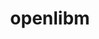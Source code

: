 ---
title: "openlibm"
layout: cache
categories: [package, develop]
meta: {"compilers": ["gcc@11.4.0"], "num_specs": 3, "num_specs_by_stack": {"e4s": 1, "root": 3, "tutorial": 3}, "oss": ["ubuntu22.04"], "platforms": ["linux"], "stacks": ["e4s", "root", "tutorial"], "targets": ["x86_64_v3"], "versions": ["0.8.1", "0.8.6"]}
spec_details: [{"compiler": "gcc@11.4.0", "hash": "4totr4tixw7hclinrb5xgzk2k4sgkup2", "os": "ubuntu22.04", "platform": "linux", "size": "-", "stacks": ["root", "tutorial"], "target": "x86_64_v3", "variants": ["build_system=makefile"], "versions": ["0.8.1"]}, {"compiler": "gcc@11.4.0", "hash": "pfjnqcxoswcggwqyet7ho3sypyoqpt7n", "os": "ubuntu22.04", "platform": "linux", "size": "-", "stacks": ["e4s", "root", "tutorial"], "target": "x86_64_v3", "variants": ["build_system=makefile"], "versions": ["0.8.6"]}, {"compiler": "gcc@11.4.0", "hash": "rcmkclxt2ej3cdwfs2i6dao2k3b2kidb", "os": "ubuntu22.04", "platform": "linux", "size": "-", "stacks": ["root", "tutorial"], "target": "x86_64_v3", "variants": ["build_system=makefile"], "versions": ["0.8.1"]}]
---